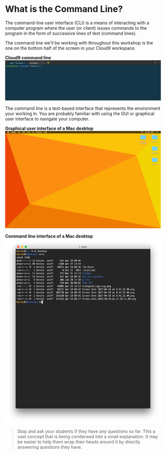 # What is the Command Line?

The command-line user interface (CLI) is a means of interacting with a computer program where the user (or client) issues commands to the program in the form of successive lines of text (command lines).

The command line we'll be working with throughout this workshop is the one on the bottom half of the screen in your Cloud9 workspace.

**Cloud9 command line**
  ![Cloud9 command line](/images/what_is_the_command_line/01.png "Cloud9 command line")

The command line is a text-based interface that represents the environment your working in. You are probably familiar with using the GUI or graphical user interface to navigate your computer.

**Graphical user interface of a Mac desktop**
  ![Graphical user interface of a Mac desktop](/images/what_is_the_command_line/02.png "Graphical user interface of a Mac desktop")

**Command line interface of a Mac desktop**
  ![Command line interface of a Mac desktop](/images/what_is_the_command_line/03.png "Command line interface of a Mac desktop")

>Stop and ask your students if they have any questions so far. This a vast concept that is being condensed into a small explanation. It may be easier to help them wrap their heads around it by directly answering questions they have.
